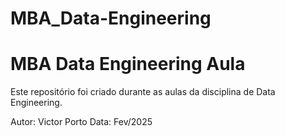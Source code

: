 # MBA_Data-Engineering
# MBA Data Engineering Aula

Este repositório foi criado durante as aulas da disciplina de Data Engineering.

Autor: Victor Porto
Data: Fev/2025
